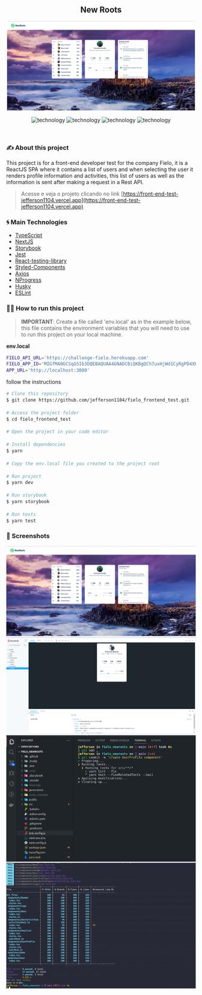 <h2 align="center">
  New Roots
</h2>

<p align="center">
  <img src="public/screenshots/screenshot-app.png" width='500'>
</p>

<p align="center">
  <img alt="technology" src="https://img.shields.io/badge/TypeScript-007ACC?style=for-the-badge&logo=typescript&logoColor=white">

  <img alt="technology" src="https://img.shields.io/badge/next.js-000000?style=for-the-badge&logo=nextdotjs&logoColor=white">

  <img alt="technology" src="https://img.shields.io/badge/storybook-FF4785?style=for-the-badge&logo=storybook&logoColor=white">

  <img alt="technology" src="https://img.shields.io/badge/Jest-C21325?style=for-the-badge&logo=jest&logoColor=white">
</p>

<br>

### :writing_hand: About this project
This project is for a front-end developer test for the company Fielo, it is a ReactJS SPA where it contains a list of users and when selecting the user it renders profile information and activities, this list of users as well as the information is sent after making a request in a Rest API.

> Acesse e veja o projeto clicando no link [https://front-end-test-jefferson1104.vercel.app](https://front-end-test-jefferson1104.vercel.app)


### :cyclone: Main Technologies
- [TypeScript](https://www.typescriptlang.org/docs/)
- [NextJS](https://nextjs.org/)
- [Storybook](https://storybook.js.org/)
- [Jest](https://jestjs.io/pt-BR/)
- [React-testing-library](https://testing-library.com/docs/react-testing-library/intro/)
- [Styled-Components](https://styled-components.com/)
- [Axios](https://axios-http.com/ptbr/docs/intro)
- [NProgress](https://ricostacruz.com/nprogress/)
- [Husky](https://typicode.github.io/husky)
- [ESLint](https://eslint.org/)


### :man_technologist: How to run this project
> **IMPORTANT**: Create a file called 'env.local' as in the example below, this file contains the environment variables that you will need to use to run this project on your local machine.

**env.local**
```bash
FIELO_API_URL='https://challenge-fielo.herokuapp.com'
FIELO_APP_ID='MIGfMA0GCSqGSIb3DQEBAQUAA4GNADCBiQKBgQCh7uxHjWd1CyRgPD4XHcIPKiDb'
APP_URL='http://localhost:3000'
```

follow the instructions
```bash
# Clone this repository
$ git clone https://github.com/jefferson1104/fielo_frontend_test.git

# Access the project folder
$ cd fielo_frontend_test

# Open the project in your code editor

# Install dependencies
$ yarn

# Copy the env.local file you created to the project root

# Run project
$ yarn dev

# Run storybook
$ yarn storybook

# Run tests
$ yarn test
```
### 🎨 Screenshots
<p align="center">
  <img src="public/screenshots/screenshot-app.png">
  <img src="public/screenshots/screenshot-storybook.png">
  <img src="public/screenshots/screenshot-husky.png">
  <img src="public/screenshots/screenshot-unity-test.png">
</p>
